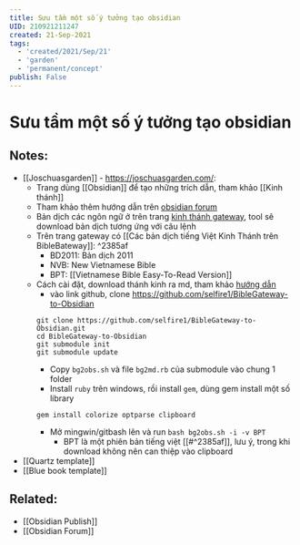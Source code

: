 ```yaml
---
title: Sưu tầm một số ý tưởng tạo obsidian
UID: 210921211247
created: 21-Sep-2021
tags:
  - 'created/2021/Sep/21'
  - 'garden'
  - 'permanent/concept'
publish: False
---
```

# Sưu tầm một số ý tưởng tạo obsidian

## Notes:
- [[Joschuasgarden]] - https://joschuasgarden.com/: 
	- Trang dùng [[Obsidian]] để tạo những trích dẫn, tham khảo [[Kinh thánh]]
	- Tham khảo thêm hướng dẫn trên [obsidian forum](https://forum.obsidian.md/t/bible-study-in-obsidian-kit-including-the-bible-in-markdown/12503?u=joschua)
	- Bản dịch các ngôn ngữ ở trên trang [kinh thánh gateway](https://www.biblegateway.com/versions/Vietnamese-Bible-Easy-to-Read-Version-BPT/#booklist), tool sẽ download bản dịch tương ứng với câu lệnh
	- Trên trang gateway có [[Các bản dịch tiếng Việt Kinh Thánh trên BibleBateway]]:  ^2385af
		- BD2011: Bản dịch 2011
		- NVB: New Vietnamese Bible
		- BPT: [[Vietnamese Bible Easy-To-Read Version]]
	- Cách cài đặt, download thánh kinh ra md, tham khảo [hướng dẫn](https://github.com/mkudija/BibleGateway-to-Obsidian-Catholic)
		- vào link github, clone https://github.com/selfire1/BibleGateway-to-Obsidian
		```
	 	git clone https://github.com/selfire1/BibleGateway-to-Obsidian.git
	 	cd BibleGateway-to-Obsidian
	 	git submodule init
	 	git submodule update
		```
	 	- Copy `bg2obs.sh` và file `bg2md.rb` của submodule vào chung 1 folder
	 	- Install `ruby` trên windows, rồi install `gem`, dùng gem install một số library
		```
		gem install colorize optparse clipboard
		```
		- Mở mingwin/gitbash lên và run `bash bg2obs.sh -i -v BPT`
			- BPT là một phiên bản tiếng việt [[#^2385af]], lưu ý, trong khi download không nên can thiệp vào clipboard
- [[Quartz template]]
- [[Blue book template]]

## Related:
- [[Obsidian Publish]]
- [[Obsidian Forum]]